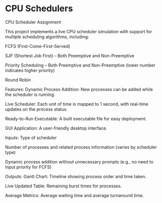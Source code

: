 # CPU Schedulers

CPU Scheduler Assignment

This project implements a live CPU scheduler simulation with support for multiple scheduling algorithms, including:

FCFS (First-Come-First-Served)

SJF (Shortest Job First) – Both Preemptive and Non-Preemptive

Priority Scheduling – Both Preemptive and Non-Preemptive (lower number indicates higher priority)

Round Robin

Features:
Dynamic Process Addition: New processes can be added while the scheduler is running.

Live Scheduler: Each unit of time is mapped to 1 second, with real-time updates on the process status.

Ready-to-Run Executable: A built executable file for easy deployment.

GUI Application: A user-friendly desktop interface.

Inputs:
Type of scheduler

Number of processes and related process information (varies by scheduler type)

Dynamic process addition without unnecessary prompts (e.g., no need to input priority for FCFS)

Outputs:
Gantt Chart: Timeline showing process order and time taken.

Live Updated Table: Remaining burst times for processes.

Average Metrics: Average waiting time and average turnaround time.
